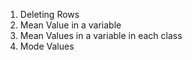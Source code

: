 1) Deleting Rows
2) Mean Value in a variable
3) Mean Values in a variable in each class
4) Mode Values
